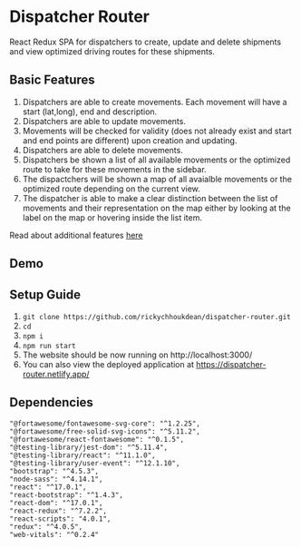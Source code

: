 # Dispatcher Router

React Redux SPA for dispatchers to create, update and delete shipments and view optimized driving routes for these shipments.

## Basic Features    
1. Dispatchers are able to create movements. Each movement will have a start (lat,long), end and description.
2. Dispatchers are able to update movements. 
3. Movements will be checked for validity (does not already exist and start and end points are different) upon creation and updating.
4. Dispatchers are able to delete movements.
5. Dispatchers be shown a list of all available movements or the optimized route to take for these movements in the sidebar. 
6. The dispactchers will be shown a map of all avaialble movements or the optimized route depending on the current view.
7. The dispatcher is able to make a clear distinction between the list of movements and their representation on the map either by looking at the label on the map or hovering inside the list item.

Read about additional features [here](./FEATURES.md)

## Demo



## Setup Guide

1. `git clone https://github.com/rickychhoukdean/dispatcher-router.git`
2. `cd`
3. `npm i`
4. `npm run start`
5. The website should be now running on http://localhost:3000/
6. You can also view the deployed application at https://dispatcher-router.netlify.app/


## Dependencies

    "@fortawesome/fontawesome-svg-core": "^1.2.25",
    "@fortawesome/free-solid-svg-icons": "^5.11.2",
    "@fortawesome/react-fontawesome": "^0.1.5",
    "@testing-library/jest-dom": "^5.11.4",
    "@testing-library/react": "^11.1.0",
    "@testing-library/user-event": "^12.1.10",
    "bootstrap": "^4.5.3",
    "node-sass": "^4.14.1",
    "react": "^17.0.1",
    "react-bootstrap": "^1.4.3",
    "react-dom": "^17.0.1",
    "react-redux": "^7.2.2",
    "react-scripts": "4.0.1",
    "redux": "^4.0.5",
    "web-vitals": "^0.2.4"
